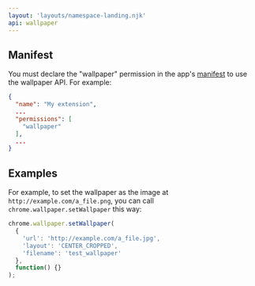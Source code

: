 ```yaml
---
layout: 'layouts/namespace-landing.njk'
api: wallpaper
---
```


## Manifest

You must declare the "wallpaper" permission in the app's [manifest][1] to use
the wallpaper API. For example:

```json
{
  "name": "My extension",
  ...
  "permissions": [
    "wallpaper"
  ],
  ...
}
```

## Examples

For example, to set the wallpaper as the image at
`http://example.com/a_file.png`, you can call `chrome.wallpaper.setWallpaper`
this way:

```js
chrome.wallpaper.setWallpaper(
  {
    'url': 'http://example.com/a_file.jpg',
    'layout': 'CENTER_CROPPED',
    'filename': 'test_wallpaper'
  },
  function() {}
);
```

[1]: /docs/extensions/mv2/tabs